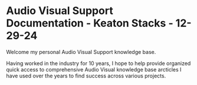 # Audio Visual Support Documentation - Keaton Stacks - 12-29-24

Welcome my personal Audio Visual Support knowledge base. 

Having worked in the industry for 10 years, I hope to help provide organized quick access to comprehensive Audio Visual knowledge base arcticles I have used over the years to find success across various projects.